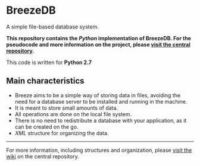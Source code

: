 BreezeDB
=========

A simple file-based database system.

**This repository contains the *Python* implementation of BreezeDB. For the pseudocode and more information on the project, please [visit the central repository](http://github.com/RMed/breeze_db/).**

This code is written for **Python 2.7**

## Main characteristics

- Breeze aims to be a simple way of storing data in files, avoiding the need for a database server to be installed and running in the machine.
- It is meant to store small amounts of data.
- All operations are done on the local file system.
- There is no need to redistribute a database with your application, as it can be created on the go.
- *XML* structure for organizing the data.

---

For more information, including structures and organization, please [visit the wiki](http://github.com/RMed/breeze_db/wiki) on the central repository.
